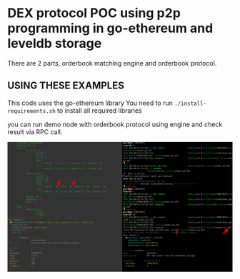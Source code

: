 # DEX protocol POC using p2p programming in go-ethereum and leveldb storage

There are 2 parts, orderbook matching engine and orderbook protocol.

## USING THESE EXAMPLES

This code uses the go-ethereum library
You need to run `./install-requirements.sh` to install all required libraries

you can run demo node with orderbook protocol using engine and check result via RPC call.

![protocol](./protocol.png)
